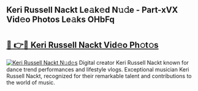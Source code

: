 ## Keri Russell Nackt Le𝚊k𝚎d N𝚞𝚍e - Part-xVX Vid𝚎o Photos Le𝚊ks OHbFq

# <h2><a href="http://fb97ka.evod.top/?m=Keri+Russell+Nackt">🔗 👉🔴 Keri Russell Nackt Vid𝚎o Ph𝚘t𝚘s</a></h2>

[![Keri Russell Nackt N𝚞d𝚎s](https://i.imgur.com/8V9OHl7.gif)](http://fb97ka.evod.top/?m=Keri+Russell+Nackt)
Digital creator Keri Russell Nackt known for dance trend performances and lifestyle vlogs. Exceptional musician Keri Russell Nackt, recognized for their remarkable talent and contributions to the world of music. 
